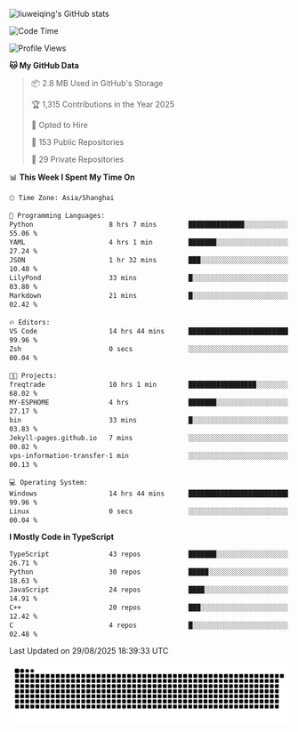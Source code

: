 ![liuweiqing's GitHub stats](https://github-readme-stats.vercel.app/api?username=14790897&show_icons=true&locale=cn&include_all_commits=true&count_private=true)

<!--START_SECTION:waka-->
![Code Time](http://img.shields.io/badge/Code%20Time-2%2C433%20hrs%2049%20mins-blue)

![Profile Views](http://img.shields.io/badge/Profile%20Views-10-blue)

**🐱 My GitHub Data** 

> 📦 2.8 MB Used in GitHub's Storage 
 > 
> 🏆 1,315 Contributions in the Year 2025
 > 
> 💼 Opted to Hire
 > 
> 📜 153 Public Repositories 
 > 
> 🔑 29 Private Repositories 
 > 
📊 **This Week I Spent My Time On** 

```text
🕑︎ Time Zone: Asia/Shanghai

💬 Programming Languages: 
Python                   8 hrs 7 mins        ██████████████░░░░░░░░░░░   55.06 % 
YAML                     4 hrs 1 min         ███████░░░░░░░░░░░░░░░░░░   27.24 % 
JSON                     1 hr 32 mins        ███░░░░░░░░░░░░░░░░░░░░░░   10.40 % 
LilyPond                 33 mins             █░░░░░░░░░░░░░░░░░░░░░░░░   03.80 % 
Markdown                 21 mins             █░░░░░░░░░░░░░░░░░░░░░░░░   02.42 % 

🔥 Editors: 
VS Code                  14 hrs 44 mins      █████████████████████████   99.96 % 
Zsh                      0 secs              ░░░░░░░░░░░░░░░░░░░░░░░░░   00.04 % 

🐱‍💻 Projects: 
freqtrade                10 hrs 1 min        █████████████████░░░░░░░░   68.02 % 
MY-ESPHOME               4 hrs               ███████░░░░░░░░░░░░░░░░░░   27.17 % 
bin                      33 mins             █░░░░░░░░░░░░░░░░░░░░░░░░   03.83 % 
Jekyll-pages.github.io   7 mins              ░░░░░░░░░░░░░░░░░░░░░░░░░   00.82 % 
vps-information-transfer-1 min               ░░░░░░░░░░░░░░░░░░░░░░░░░   00.13 % 

💻 Operating System: 
Windows                  14 hrs 44 mins      █████████████████████████   99.96 % 
Linux                    0 secs              ░░░░░░░░░░░░░░░░░░░░░░░░░   00.04 % 
```

**I Mostly Code in TypeScript** 

```text
TypeScript               43 repos            ███████░░░░░░░░░░░░░░░░░░   26.71 % 
Python                   30 repos            █████░░░░░░░░░░░░░░░░░░░░   18.63 % 
JavaScript               24 repos            ████░░░░░░░░░░░░░░░░░░░░░   14.91 % 
C++                      20 repos            ███░░░░░░░░░░░░░░░░░░░░░░   12.42 % 
C                        4 repos             █░░░░░░░░░░░░░░░░░░░░░░░░   02.48 % 
```




 Last Updated on 29/08/2025 18:39:33 UTC
<!--END_SECTION:waka-->

<picture>
  <source media="(prefers-color-scheme: dark)" srcset="https://raw.githubusercontent.com/14790897/14790897/output/github-contribution-grid-snake-dark.svg" />
  <source media="(prefers-color-scheme: light)" srcset="https://raw.githubusercontent.com/14790897/14790897/output/github-contribution-grid-snake.svg" />
  <img alt="github-snake" src="https://raw.githubusercontent.com/14790897/14790897/output/github-contribution-grid-snake.svg" />
</picture>
